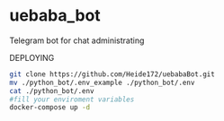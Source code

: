 # uebaba_bot
Telegram bot for chat administrating


DEPLOYING
```bash
git clone https://github.com/Heide172/uebabaBot.git
mv ./python_bot/.env_example ./python_bot/.env
cat ./python_bot/.env
#fill your enviroment variables
docker-compose up -d
```

